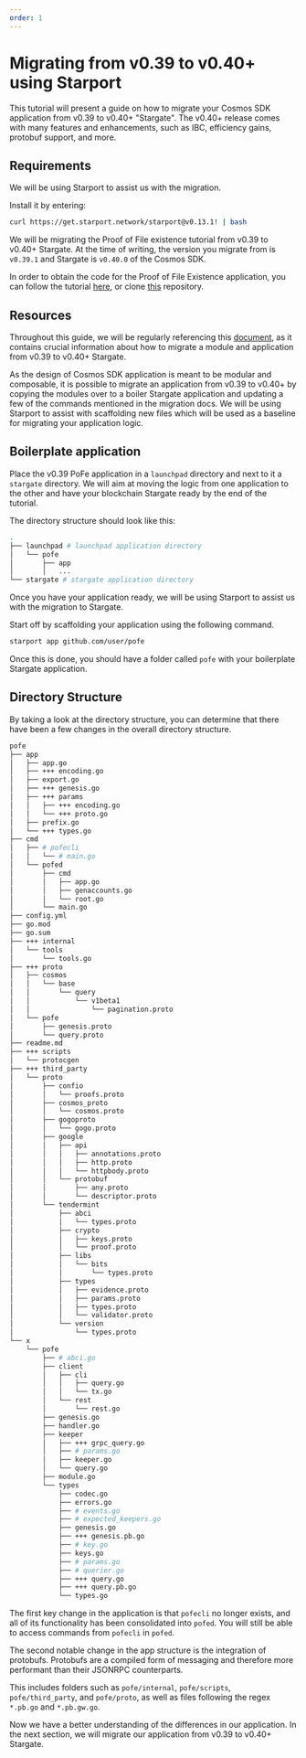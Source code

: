 ```yaml
---
order: 1
---
```


# Migrating from v0.39 to v0.40+ using Starport

This tutorial will present a guide on how to migrate your Cosmos SDK application from v0.39 to v0.40+ "Stargate". The v0.40+ release comes with many features and enhancements, such as IBC, efficiency gains, protobuf support, and more.

## Requirements

We will be using Starport to assist us with the migration.

Install it by entering:

```bash
curl https://get.starport.network/starport@v0.13.1! | bash
```

We will be migrating the Proof of File existence tutorial from v0.39 to v0.40+ Stargate. At the time of writing, the version you migrate from is `v0.39.1` and Stargate is `v0.40.0` of the Cosmos SDK.

In order to obtain the code for the Proof of File Existence application, you can follow the tutorial [here](https://tutorials.cosmos.network/proof-of-file-existence/tutorial/01-intro.html), or clone [this](https://github.com/cosmos/sdk-tutorials/tree/master/proof-of-file-existence/pofe) repository.

## Resources

Throughout this guide, we will be regularly referencing this [document](https://docs.cosmos.network/master/migrations/app_and_modules.html), as it contains crucial information about how to migrate a module and application from v0.39 to v0.40+ Stargate.

As the design of Cosmos SDK application is meant to be modular and composable, it is possible to migrate an application from v0.39 to v0.40+ by copying the modules over to a boiler Stargate application and updating a few of the commands mentioned in the migration docs. We will be using Starport to assist with scaffolding new files which will be used as a baseline for migrating your application logic.

## Boilerplate application

Place the v0.39 PoFe application in a `launchpad` directory and next to it a `stargate` directory. We will aim at moving the logic from one application to the other and have your blockchain Stargate ready by the end of the tutorial.

The directory structure should look like this:

```sh
.
├── launchpad # launchpad application directory
│   └── pofe 
│       ├── app
│       │   ...
└── stargate # stargate application directory

```

Once you have your application ready, we will be using Starport to assist us with the migration to Stargate.

Start off by scaffolding your application using the following command.

```sh
starport app github.com/user/pofe
```

Once this is done, you should have a folder called `pofe` with your boilerplate Stargate application.

## Directory Structure

By taking a look at the directory structure, you can determine that there have been a few changes in the overall directory structure.

```sh
pofe
├── app
│   ├── app.go
│   ├── +++ encoding.go
│   ├── export.go
│   ├── +++ genesis.go
│   ├── +++ params
│   │   ├── +++ encoding.go
│   │   └── +++ proto.go
│   ├── prefix.go
│   └── +++ types.go
├── cmd
│   ├── # pofecli
│   │   └── # main.go
│   └── pofed
│       ├── cmd
│       │   ├── app.go
│       │   ├── genaccounts.go
│       │   └── root.go
│       └── main.go
├── config.yml
├── go.mod
├── go.sum
├── +++ internal
│   └── tools
│       └── tools.go
├── +++ proto
│   ├── cosmos
│   │   └── base
│   │       └── query
│   │           └── v1beta1
│   │               └── pagination.proto
│   └── pofe
│       ├── genesis.proto
│       └── query.proto
├── readme.md
├── +++ scripts
│   └── protocgen
├── +++ third_party
│   └── proto
│       ├── confio
│       │   └── proofs.proto
│       ├── cosmos_proto
│       │   └── cosmos.proto
│       ├── gogoproto
│       │   └── gogo.proto
│       ├── google
│       │   ├── api
│       │   │   ├── annotations.proto
│       │   │   ├── http.proto
│       │   │   └── httpbody.proto
│       │   └── protobuf
│       │       ├── any.proto
│       │       └── descriptor.proto
│       └── tendermint
│           ├── abci
│           │   └── types.proto
│           ├── crypto
│           │   ├── keys.proto
│           │   └── proof.proto
│           ├── libs
│           │   └── bits
│           │       └── types.proto
│           ├── types
│           │   ├── evidence.proto
│           │   ├── params.proto
│           │   ├── types.proto
│           │   └── validator.proto
│           └── version
│               └── types.proto
└── x
    └── pofe
        ├── # abci.go
        ├── client
        │   ├── cli
        │   │   ├── query.go
        │   │   └── tx.go
        │   └── rest
        │       └── rest.go
        ├── genesis.go
        ├── handler.go
        ├── keeper
        │   ├── +++ grpc_query.go
        │   ├── # params.go        
        │   ├── keeper.go
        │   └── query.go
        ├── module.go
        └── types
            ├── codec.go
            ├── errors.go
            ├── # events.go
            ├── # expected_keepers.go
            ├── genesis.go
            ├── +++ genesis.pb.go
            ├── # key.go
            ├── keys.go
            ├── # params.go
            ├── # querier.go
            ├── +++ query.go
            ├── +++ query.pb.go
            └── types.go
```

The first key change in the application is that `pofecli` no longer exists, and all of its functionality has been consolidated into `pofed`. You will still be able to access commands from `pofecli` in `pofed`.

The second notable change in the app structure is the integration of protobufs. Protobufs are a compiled form of messaging and therefore more performant than their JSONRPC counterparts.

This includes folders such as `pofe/internal`, `pofe/scripts`, `pofe/third_party`, and `pofe/proto`, as well as files following the regex `*.pb.go` and `*.pb.gw.go`.

Now we have a better understanding of the differences in our application. In the next section, we will migrate our application from v0.39 to v0.40+ Stargate.